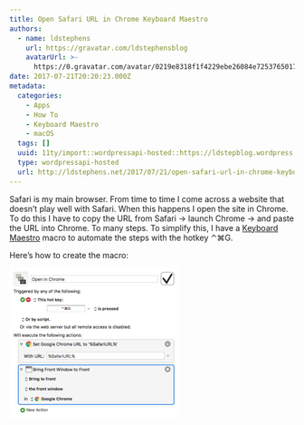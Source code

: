 ```yaml
---
title: Open Safari URL in Chrome Keyboard Maestro
authors:
  - name: ldstephens
    url: https://gravatar.com/ldstephensblog
    avatarUrl: >-
      https://0.gravatar.com/avatar/0219e8318f1f4229ebe26084e7253765017f43ca0c631be37dc6d0b8ad6e40a4?s=96&d=identicon&r=G
date: 2017-07-21T20:20:23.000Z
metadata:
  categories:
    - Apps
    - How To
    - Keyboard Maestro
    - macOS
  tags: []
  uuid: 11ty/import::wordpressapi-hosted::https://ldstepblog.wordpress.com/?p=818
  type: wordpressapi-hosted
  url: http://ldstephens.net/2017/07/21/open-safari-url-in-chrome-keyboard-maestro/
---
```


Safari is my main browser. From time to time I come across a website that doesn’t play well with Safari. When this happens I open the site in Chrome. To do this I have to copy the URL from Safari -> launch Chrome -> and paste the URL into Chrome. To many steps. To simplify this, I have a [Keyboard Maestro](https://www.keyboardmaestro.com/main/) macro to automate the steps with the hotkey ⌃⌘G.

Here’s how to create the macro:

![](assets/screenshot-of-keyboard-maestro-hOopewyhjnro.png)
